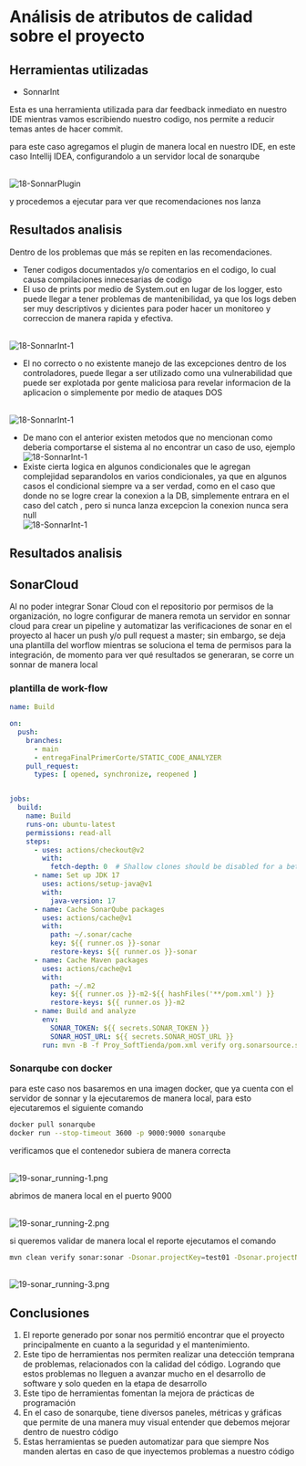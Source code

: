 # Análisis de atributos de calidad sobre el proyecto

## Herramientas utilizadas

- SonnarInt

Esta es una herramienta utilizada para dar feedback inmediato en nuestro IDE mientras vamos escribiendo nuestro codigo,
nos permite a reducir temas antes de hacer commit.

para este caso agregamos el plugin de manera local en nuestro IDE, en este caso Intellij IDEA, configurandolo a un
servidor local de sonarqube

<br/>
<img src="images/18-SonnarPlugin.png" alt="18-SonnarPlugin" style="max-width: 80%;max-width: 80%;">
<br/>

y procedemos a ejecutar para ver que recomendaciones nos lanza

## Resultados analisis

Dentro de los problemas que más se repiten en las recomendaciones.

- Tener codigos documentados y/o comentarios en el codigo, lo cual causa compilaciones innecesarias de codigo
- El uso de prints por medio de System.out en lugar de los logger, esto puede llegar a tener problemas de
  mantenibilidad, ya que los logs deben ser muy descriptivos y dicientes para poder hacer un monitoreo y correccion de
  manera rapida y efectiva.

<br/>
<img src="images/18-SonnarInt-4.png" alt="18-SonnarInt-1" style="max-width: 80%;max-width: 80%;">
<br/>

- El no correcto o no existente manejo de las excepciones dentro de los controladores, puede llegar a ser utilizado como
  una vulnerabilidad que puede ser explotada por gente maliciosa para revelar informacion de la aplicacion o simplemente
  por medio de ataques DOS

<br/>
<img src="images/18-SonnarInt-3.png" alt="18-SonnarInt-1" style="max-width: 80%;max-width: 80%;">
<br/>

- De mano con el anterior existen metodos que no mencionan como deberia comportarse el sistema al no encontrar un caso
  de uso, ejemplo
  <br/>
  <img src="images/18-SonnarInt-2.png" alt="18-SonnarInt-1" style="max-width: 80%;max-width: 80%;">
  <br/>
- Existe cierta logica en algunos condicionales que le agregan complejidad separandolos en varios condicionales, ya que
  en algunos casos el condicional siempre va a ser verdad, como en el caso que donde no se logre crear la conexion a la
  DB, simplemente entrara en el caso del catch , pero si nunca lanza excepcion la conexion nunca sera null
  <br/>
  <img src="images/18-SonnarInt-1.png" alt="18-SonnarInt-1" style="max-width: 80%;max-width: 80%;">
  <br/>

## Resultados analisis

## SonarCloud

Al no poder integrar Sonar Cloud con el repositorio por permisos de la organización, no logre configurar de manera
remota un servidor en sonnar cloud para crear un pipeline y automatizar las verificaciones de sonar en el proyecto al
hacer un push y/o pull request a master; sin embargo, se deja una plantilla del worflow mientras se soluciona el tema de
permisos para la integración, de momento para ver qué resultados se generaran, se corre un sonnar de manera local

### plantilla de work-flow

```yml
name: Build

on:
  push:
    branches:
      - main
      - entregaFinalPrimerCorte/STATIC_CODE_ANALYZER
    pull_request:
      types: [ opened, synchronize, reopened ]


jobs:
  build:
    name: Build
    runs-on: ubuntu-latest
    permissions: read-all
    steps:
      - uses: actions/checkout@v2
        with:
          fetch-depth: 0  # Shallow clones should be disabled for a better relevancy of analysis
      - name: Set up JDK 17
        uses: actions/setup-java@v1
        with:
          java-version: 17
      - name: Cache SonarQube packages
        uses: actions/cache@v1
        with:
          path: ~/.sonar/cache
          key: ${{ runner.os }}-sonar
          restore-keys: ${{ runner.os }}-sonar
      - name: Cache Maven packages
        uses: actions/cache@v1
        with:
          path: ~/.m2
          key: ${{ runner.os }}-m2-${{ hashFiles('**/pom.xml') }}
          restore-keys: ${{ runner.os }}-m2
      - name: Build and analyze
        env:
          SONAR_TOKEN: ${{ secrets.SONAR_TOKEN }}
          SONAR_HOST_URL: ${{ secrets.SONAR_HOST_URL }}
        run: mvn -B -f Proy_SoftTienda/pom.xml verify org.sonarsource.scanner.maven:sonar-maven-plugin:sonar -Dsonar.projectKey=test01 -Dsonar.projectName='SoftTienda' -Dsonar.host.url=http://localhost:9000 -Dsonar.token=${SONAR_TOKEN}
```

### Sonarqube con docker

para este caso nos basaremos en una imagen docker, que ya cuenta con el servidor de sonnar y la ejecutaremos de manera
local, para esto ejecutaremos el siguiente comando

```bash
docker pull sonarqube
docker run --stop-timeout 3600 -p 9000:9000 sonarqube 
```

verificamos que el contenedor subiera de manera correcta



   <br/>
   <img src="images/19-sonar_running-1.png" alt="19-sonar_running-1.png" style="max-width: 80%;max-width: 80%;">
   <br/>

abrimos de manera local en el puerto 9000


   <br/>
   <img src="images/19-sonar_running-2.png" alt="19-sonar_running-2.png" style="max-width: 80%;max-width: 80%;">
   <br/>


si queremos validar de manera local el reporte ejecutamos el comando

```bash
mvn clean verify sonar:sonar -Dsonar.projectKey=test01 -Dsonar.projectName='SoftTienda' -Dsonar.host.url=http://localhost:9000 -Dsonar.token=sqp_2b124e2c8943797d49a935638d9270f6e6d6f7d0
```

  <br/>
   <img src="images/19-sonar_running-3.png" alt="19-sonar_running-3.png" style="max-width: 80%;max-width: 80%;">
   <br/>


## Conclusiones

1. El reporte generado por sonar nos permitió encontrar que el proyecto principalmente en cuanto a la seguridad y el mantenimiento.
2. Este tipo de herramientas nos permiten realizar una detección temprana de problemas, relacionados con la calidad del código. Logrando que estos problemas no lleguen a avanzar mucho en el desarrollo de software y solo queden en la etapa de desarrollo
3. Este tipo de herramientas fomentan la mejora de prácticas de programación
4. En el caso de sonarqube, tiene diversos paneles, métricas y gráficas que permite de una manera muy visual entender que debemos mejorar dentro de nuestro código
5. Estas herramientas se pueden automatizar para que siempre Nos manden alertas en caso de que inyectemos problemas a nuestro código
